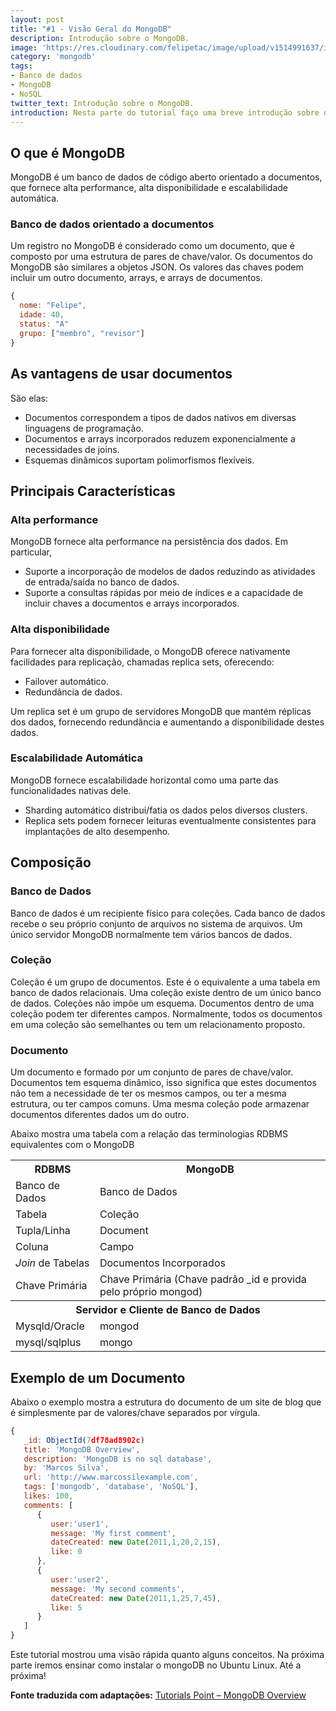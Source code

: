 ```yaml
---
layout: post
title: "#1 - Visão Geral do MongoDB"
description: Introdução sobre o MongoDB.
image: 'https://res.cloudinary.com/felipetac/image/upload/v1514991637/introduction_owvolo.png'
category: 'mongodb'
tags:
- Banco de dados
- MongoDB
- NoSQL
twitter_text: Introdução sobre o MongoDB.
introduction: Nesta parte do tutorial faço uma breve introdução sobre o MongoDB.
---
```

## O que é MongoDB

MongoDB é um banco de dados de código aberto orientado a documentos, que fornece alta performance, alta disponibilidade e escalabilidade automática.

### Banco de dados orientado a documentos

Um registro no MongoDB é considerado como um documento, que é composto por uma estrutura de pares de chave/valor. Os documentos do MongoDB são similares a objetos JSON. Os valores das chaves podem incluir um outro documento, arrays, e arrays de documentos.

```js
{
  nome: "Felipe",
  idade: 40,
  status: "A"
  grupo: ["membro", "revisor"]
}
```

## As vantagens de usar documentos

São elas:

- Documentos correspondem a tipos de dados nativos em diversas linguagens de programação.
- Documentos e arrays incorporados reduzem exponencialmente a necessidades de joins.
- Esquemas dinâmicos suportam polimorfismos flexíveis.

## Principais Características

### Alta performance

MongoDB fornece alta performance na persistência dos dados. Em particular,

- Suporte a incorporação de modelos de dados reduzindo as atividades de entrada/saída no banco de dados.
- Suporte a consultas rápidas por meio de índices e a capacidade de incluir chaves a documentos e arrays incorporados.

### Alta disponibilidade

Para fornecer alta disponibilidade, o MongoDB oferece nativamente facilidades para replicação, chamadas replica sets, oferecendo:

- Failover automático.
- Redundância de dados.

Um replica set é um grupo de servidores MongoDB que mantém réplicas dos dados, fornecendo redundância e aumentando a disponibilidade destes dados.

### Escalabilidade Automática

MongoDB fornece escalabilidade horizontal como uma parte das funcionalidades nativas dele.

- Sharding automático distribui/fatia os dados pelos diversos clusters.
- Replica sets podem fornecer leituras eventualmente consistentes para implantações de alto desempenho.

## Composição

### Banco de Dados

Banco de dados é um recipiente físico para coleções. Cada banco de dados recebe o seu próprio conjunto de arquivos no sistema de arquivos. Um único servidor MongoDB normalmente tem vários bancos de dados.

### Coleção

Coleção é um grupo de documentos. Este é o equivalente a uma tabela em banco de dados relacionais. Uma coleção existe dentro de um único banco de dados. Coleções não impõe um esquema. Documentos dentro de uma coleção podem ter diferentes campos. Normalmente, todos os documentos em uma coleção são semelhantes ou tem um relacionamento proposto.

### Documento

Um documento e formado por um conjunto de pares de chave/valor. Documentos tem esquema dinâmico, isso significa que estes documentos não tem a necessidade de ter os mesmos campos, ou ter a mesma estrutura, ou ter campos comuns. Uma mesma coleção pode armazenar documentos diferentes dados um do outro.

Abaixo mostra uma tabela com a relação das terminologias RDBMS equivalentes com o MongoDB

<table>
<tbody>
<tr>
<th>RDBMS</th>
<th>MongoDB</th>
</tr>
<tr>
<td>Banco de Dados</td>
<td>Banco de Dados</td>
</tr>
<tr>
<td>Tabela</td>
<td>Coleção</td>
</tr>
<tr>
<td>Tupla/Linha</td>
<td>Document</td>
</tr>
<tr>
<td>Coluna</td>
<td>Campo</td>
</tr>
<tr>
<td><i>Join</i> de Tabelas</td>
<td>Documentos Incorporados</td>
</tr>
<tr>
<td>Chave Primária</td>
<td>Chave Primária (Chave padrão _id e provida pelo próprio mongod)</td>
</tr>
<tr>
<th colspan="2">Servidor e Cliente de Banco de Dados</th>
</tr>
<tr>
<td>Mysqld/Oracle</td>
<td>mongod</td>
</tr>
<tr>
<td>mysql/sqlplus</td>
<td>mongo</td>
</tr>
</tbody>
</table>

## Exemplo de um Documento

Abaixo o exemplo mostra a estrutura do documento de um site de blog que é simplesmente par de valores/chave separados por vírgula.

```js
{
   _id: ObjectId(7df78ad8902c)
   title: 'MongoDB Overview', 
   description: 'MongoDB is no sql database',
   by: 'Marcos Silva',
   url: 'http://www.marcossilexample.com',
   tags: ['mongodb', 'database', 'NoSQL'],
   likes: 100, 
   comments: [  
      {
         user:'user1',
         message: 'My first comment',
         dateCreated: new Date(2011,1,20,2,15),
         like: 0 
      },
      {
         user:'user2',
         message: 'My second comments',
         dateCreated: new Date(2011,1,25,7,45),
         like: 5
      }
   ]
}
```

Este tutorial mostrou uma visão rápida quanto alguns conceitos. Na próxima parte iremos ensinar como instalar o mongoDB no Ubuntu Linux. Até a próxima!

**Fonte traduzida com adaptações:** [Tutorials Point – MongoDB Overview](http://www.tutorialspoint.com/mongodb/mongodb_overview.htm)
